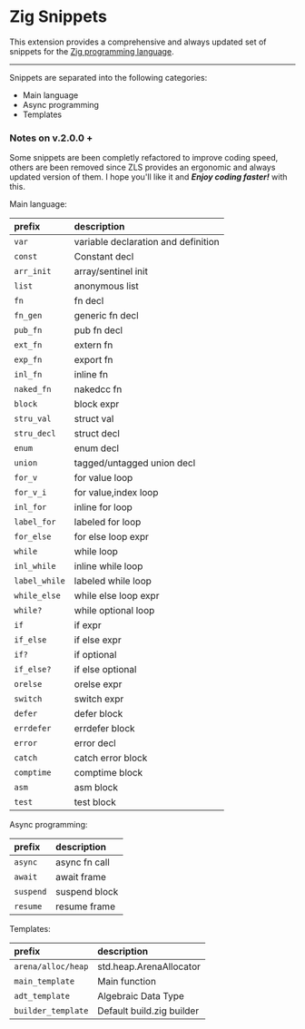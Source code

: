 # Zig Snippets

This extension provides a comprehensive and always updated set of snippets for the [Zig programming language](https://ziglang.org).

-----------------------------------------------------------------------------------------------------------
Snippets are separated into the following categories:

* Main language
* Async programming
* Templates

### Notes on v.2.0.0 +

Some snippets are been completly refactored to improve coding speed, others are been removed since ZLS provides an ergonomic and always updated version of them.
I hope you'll like it and ***Enjoy coding faster!*** with this.

Main language:

| prefix             | description                         |
|:-------------------|:------------------------------------|
| ```var```          | variable declaration and definition |
| ```const```        | Constant decl                       |
| ```arr_init```     | array/sentinel init                 |
| ```list```         | anonymous list                      |
| ```fn```           | fn decl                             |
| ```fn_gen```         | generic fn decl                     |
| ```pub_fn```       | pub fn decl                         |
| ```ext_fn```       | extern fn                           |
| ```exp_fn```       | export fn                           |
| ```inl_fn```       | inline fn                           |
| ```naked_fn```        | nakedcc fn                          |
| ```block```        | block expr                          |
| ```stru_val```     | struct val                          |
| ```stru_decl```    | struct decl                         |
| ```enum```         | enum decl                           |
| ```union```        | tagged/untagged union decl          |
| ```for_v```        | for value loop                      |
| ```for_v_i```      | for value,index loop                |
| ```inl_for```   | inline for loop                     |
| ```label_for```        | labeled for loop                    |
| ```for_else```        | for else loop expr                  |
| ```while```        | while loop                          |
| ```inl_while``` | inline while loop                   |
| ```label_while```      | labeled while loop                  |
| ```while_else```      | while else loop expr                |
| ```while?```       | while optional loop                 |
| ```if```           | if expr                             |
| ```if_else```         | if else expr                        |
| ```if?```          | if optional                         |
| ```if_else?```        | if else optional                    |
| ```orelse```       | orelse expr                         |
| ```switch```       | switch expr                         |
| ```defer```        | defer block                         |
| ```errdefer```     | errdefer block                      |
| ```error```        | error decl                          |
| ```catch```        | catch error block                   |
| ```comptime```     | comptime block                      |
| ```asm```          | asm block                           |
| ```test```         | test block                          |

Async programming:

| prefix        | description   |
|:--------------|:--------------|
| ```async```   | async fn call |
| ```await```   | await frame   |
| ```suspend``` | suspend block |
| ```resume```  | resume frame  |

Templates:

| prefix                 | description               |
|:-----------------------|:--------------------------|
| ```arena/alloc/heap``` | std.heap.ArenaAllocator |
| ```main_template```    | Main function             |
| ```adt_template```     | Algebraic Data Type       |
| ```builder_template``` | Default build.zig builder |
